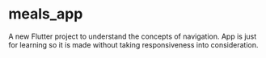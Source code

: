 # meals_app

A new Flutter project to understand the concepts of navigation. App is just for learning so it is made without taking responsiveness into consideration.
